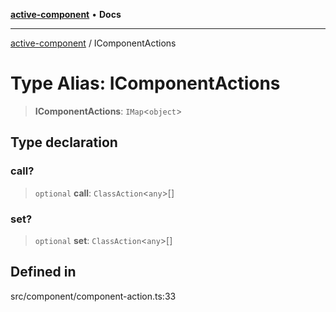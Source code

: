 [**active-component**](../README.md) • **Docs**

***

[active-component](../globals.md) / IComponentActions

# Type Alias: IComponentActions

> **IComponentActions**: `IMap`\<`object`\>

## Type declaration

### call?

> `optional` **call**: `ClassAction`\<`any`\>[]

### set?

> `optional` **set**: `ClassAction`\<`any`\>[]

## Defined in

src/component/component-action.ts:33

